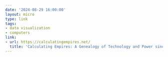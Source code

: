 ```yaml
---
date: '2024-08-29 16:00:00'
layout: micro
type: link
tags:
- data visualization
- computers
link:
- url: https://calculatingempires.net/
  title: 'Calculating Empires: A Genealogy of Technology and Power since 1500'
---
```


